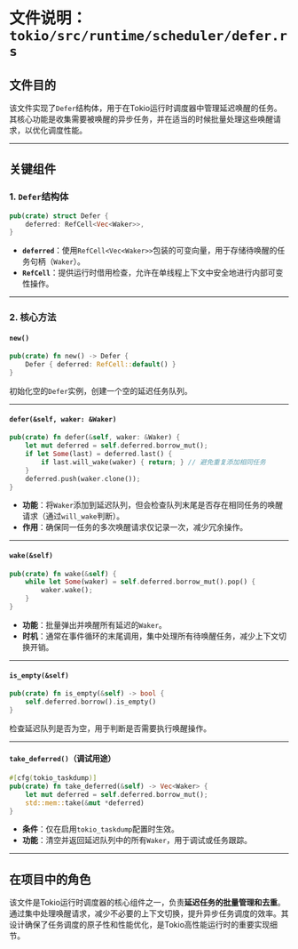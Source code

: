 # 文件说明：`tokio/src/runtime/scheduler/defer.rs`

## 文件目的
该文件实现了`Defer`结构体，用于在Tokio运行时调度器中管理延迟唤醒的任务。其核心功能是收集需要被唤醒的异步任务，并在适当的时候批量处理这些唤醒请求，以优化调度性能。

---

## 关键组件

### 1. **`Defer`结构体**
```rust
pub(crate) struct Defer {
    deferred: RefCell<Vec<Waker>>,
}
```
- **`deferred`**：使用`RefCell<Vec<Waker>>`包装的可变向量，用于存储待唤醒的任务句柄（`Waker`）。
- **`RefCell`**：提供运行时借用检查，允许在单线程上下文中安全地进行内部可变性操作。

---

### 2. **核心方法**

#### **`new()`**
```rust
pub(crate) fn new() -> Defer {
    Defer { deferred: RefCell::default() }
}
```
初始化空的`Defer`实例，创建一个空的延迟任务队列。

---

#### **`defer(&self, waker: &Waker)`**
```rust
pub(crate) fn defer(&self, waker: &Waker) {
    let mut deferred = self.deferred.borrow_mut();
    if let Some(last) = deferred.last() {
        if last.will_wake(waker) { return; } // 避免重复添加相同任务
    }
    deferred.push(waker.clone());
}
```
- **功能**：将`Waker`添加到延迟队列，但会检查队列末尾是否存在相同任务的唤醒请求（通过`will_wake`判断）。
- **作用**：确保同一任务的多次唤醒请求仅记录一次，减少冗余操作。

---

#### **`wake(&self)`**
```rust
pub(crate) fn wake(&self) {
    while let Some(waker) = self.deferred.borrow_mut().pop() {
        waker.wake();
    }
}
```
- **功能**：批量弹出并唤醒所有延迟的`Waker`。
- **时机**：通常在事件循环的末尾调用，集中处理所有待唤醒任务，减少上下文切换开销。

---

#### **`is_empty(&self)`**
```rust
pub(crate) fn is_empty(&self) -> bool {
    self.deferred.borrow().is_empty()
}
```
检查延迟队列是否为空，用于判断是否需要执行唤醒操作。

---

#### **`take_deferred()`（调试用途）**
```rust
#[cfg(tokio_taskdump)]
pub(crate) fn take_deferred(&self) -> Vec<Waker> {
    let mut deferred = self.deferred.borrow_mut();
    std::mem::take(&mut *deferred)
}
```
- **条件**：仅在启用`tokio_taskdump`配置时生效。
- **功能**：清空并返回延迟队列中的所有`Waker`，用于调试或任务跟踪。

---

## 在项目中的角色
该文件是Tokio运行时调度器的核心组件之一，负责**延迟任务的批量管理和去重**。通过集中处理唤醒请求，减少不必要的上下文切换，提升异步任务调度的效率。其设计确保了任务调度的原子性和性能优化，是Tokio高性能运行时的重要实现细节。
